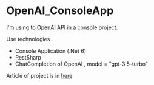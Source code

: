 # OpenAI_ConsoleApp
I'm using to OpenAI API in a console project.

Use technologies 

- Console Application  (.Net 6)
- RestSharp 
- ChatCompletion of OpenAI , model = "gpt-3.5-turbo"

Article of project is in [here](https://medium.com/@nurselaltin.na/getting-started-with-openai-in-c-f6c615f6c36f)
